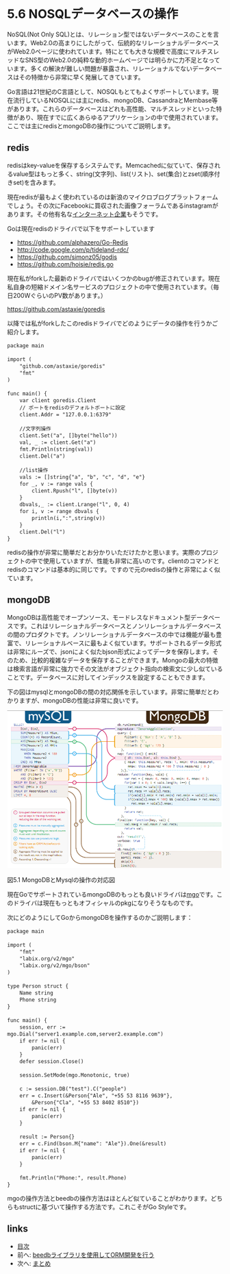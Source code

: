 # 5.6 NOSQLデータベースの操作
NoSQL(Not Only SQL)とは、リレーション型ではないデータベースのことを言います。Web2.0の高まりにしたがって、伝統的なリレーショナルデータベースがWeb2.0ページに使われています。特にとても大きな規模で高度にマルチスレッドなSNS型のWeb2.0の純粋な動的ホームページでは明らかに力不足となっています。多くの解決が難しい問題が暴露され、リレーショナルでないデータベースはその特徴から非常に早く発展してきています。

Go言語は21世紀のC言語として、NOSQLもとてもよくサポートしています。現在流行しているNOSQLには主にredis、mongoDB、CassandraとMembase等があります。これらのデータベースはどれも高性能、マルチスレッドといった特徴があり、現在すでに広くあらゆるアプリケーションの中で使用されています。ここでは主にredisとmongoDBの操作についてご説明します。

## redis
redisはkey-valueを保存するシステムです。Memcachedに似ていて、保存されるvalue型はもっと多く、string(文字列)、list(リスト)、set(集合)とzset(順序付きset)を含みます。

現在redisが最もよく使われているのは新浪のマイクロブログプラットフォームでしょう。その次にFacebookに買収された画像フォーラムであるinstagramがあります。その他有名な[インターネット企業](http://redis.io/topics/whos-using-redis)もそうです。

Goは現在redisのドライバで以下をサポートしています
- https://github.com/alphazero/Go-Redis
- http://code.google.com/p/tideland-rdc/
- https://github.com/simonz05/godis
- https://github.com/hoisie/redis.go

現在私がforkした最新のドライバではいくつかのbugが修正されています。現在私自身の短縮ドメイン名サービスのプロジェクトの中で使用されています。（毎日200WぐらいのPV数があります。）

https://github.com/astaxie/goredis

以降では私がforkしたこのredisドライバでどのようにデータの操作を行うかご紹介します。

	package main

	import (
		"github.com/astaxie/goredis"
		"fmt"
	)

	func main() {
		var client goredis.Client
		// ポートをredisのデフォルトポートに設定
		client.Addr = "127.0.0.1:6379"

		//文字列操作
		client.Set("a", []byte("hello"))
		val, _ := client.Get("a")
		fmt.Println(string(val))
		client.Del("a")

		//list操作
		vals := []string{"a", "b", "c", "d", "e"}
		for _, v := range vals {
			client.Rpush("l", []byte(v))
		}
		dbvals,_ := client.Lrange("l", 0, 4)
		for i, v := range dbvals {
			println(i,":",string(v))
		}
		client.Del("l")
	}

redisの操作が非常に簡単だとお分かりいただけたかと思います。実際のプロジェクトの中で使用していますが、性能も非常に高いのです。clientのコマンドとredisのコマンドは基本的に同じです。ですので元のredisの操作と非常によく似ています。

## mongoDB

MongoDBは高性能でオープンソース、モードレスなドキュメント型データベースです。これはリレーショナルデータベースとノンリレーショナルデータベースの間のプロダクトです。ノンリレーショナルデータベースの中では機能が最も豊富で、リレーショナルベースに最もよく似ています。サポートされるデータ形式は非常にルーズで、jsonによく似たbjson形式によってデータを保存します。そのため、比較的複雑なデータを保存することができます。Mongoの最大の特徴は検索言語が非常に強力でその文法がオブジェクト指向の検索文に少し似ていることです。データベースに対してインデックスを設定することもできます。

下の図はmysqlとmongoDBの間の対応関係を示しています。非常に簡単だとわかりますが、mongoDBの性能は非常に良いです。

![](images/5.6.mongodb.png?raw=true)

図5.1 MongoDBとMysqlの操作の対応図

現在GoでサポートされているmongoDBのもっとも良いドライバは[mgo](http://labix.org/mgo)です。このドライバは現在もっともオフィシャルのpkgになりそうなものです。

次にどのようにしてGoからmongoDBを操作するのかご説明します：

	package main

	import (
		"fmt"
		"labix.org/v2/mgo"
		"labix.org/v2/mgo/bson"
	)

	type Person struct {
		Name string
		Phone string
	}

	func main() {
		session, err := mgo.Dial("server1.example.com,server2.example.com")
		if err != nil {
			panic(err)
		}
		defer session.Close()

		session.SetMode(mgo.Monotonic, true)

		c := session.DB("test").C("people")
		err = c.Insert(&Person{"Ale", "+55 53 8116 9639"},
			&Person{"Cla", "+55 53 8402 8510"})
		if err != nil {
			panic(err)
		}

		result := Person{}
		err = c.Find(bson.M{"name": "Ale"}).One(&result)
		if err != nil {
			panic(err)
		}

		fmt.Println("Phone:", result.Phone)
	}

mgoの操作方法とbeedbの操作方法はほとんど似ていることがわかります。どちらもstructに基づいて操作する方法です。これこそがGo Styleです。



## links
   * [目次](<preface.md>)
   * 前へ: [beedbライブラリを使用してORM開発を行う](<05.5.md>)
   * 次へ: [まとめ](<05.7.md>)
